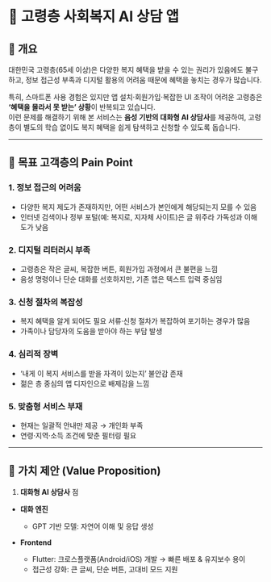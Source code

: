 # 👵 고령층 **사회복지 AI 상담 앱**

## 📌 개요
대한민국 고령층(65세 이상)은 다양한 복지 혜택을 받을 수 있는 권리가 있음에도 불구하고, 정보 접근성 부족과 디지털 활용의 어려움 때문에 혜택을 놓치는 경우가 많습니다.  

특히, 스마트폰 사용 경험은 있지만 앱 설치·회원가입·복잡한 UI 조작이 어려운 고령층은 **‘혜택을 몰라서 못 받는’ 상황**이 반복되고 있습니다.  
이런 문제를 해결하기 위해 본 서비스는 **음성 기반의 대화형 AI 상담사**를 제공하여, 고령층이 별도의 학습 없이도 복지 혜택을 쉽게 탐색하고 신청할 수 있도록 돕습니다.

---

## 📌 목표 고객층의 Pain Point

### 1. **정보 접근의 어려움**
- 다양한 복지 제도가 존재하지만, 어떤 서비스가 본인에게 해당되는지 모를 수 있음
- 인터넷 검색이나 정부 포털(예: 복지로, 지자체 사이트)은 글 위주라 가독성과 이해도가 낮음

### 2. **디지털 리터러시 부족**
- 고령층은 작은 글씨, 복잡한 버튼, 회원가입 과정에서 큰 불편을 느낌
- 음성 명령이나 단순 대화를 선호하지만, 기존 앱은 텍스트 입력 중심임

### 3. **신청 절차의 복잡성**
- 복지 혜택을 알게 되어도 필요 서류·신청 절차가 복잡하여 포기하는 경우가 많음
- 가족이나 담당자의 도움을 받아야 하는 부담 발생

### 4. **심리적 장벽**
- ‘내게 이 복지 서비스를 받을 자격이 있는지’ 불안감 존재
- 젊은 층 중심의 앱 디자인으로 배제감을 느낌

### 5. **맞춤형 서비스 부재**
- 현재는 일괄적 안내만 제공 → 개인화 부족
- 연령·지역·소득 조건에 맞춘 필터링 필요

---

## 📌 가치 제안 (Value Proposition)

1. **대화형 AI 상담사**
점

- **대화 엔진**
  - GPT 기반 모델: 자연어 이해 및 응답 생성

- **Frontend**
  - Flutter: 크로스플랫폼(Android/iOS) 개발 → 빠른 배포 & 유지보수 용이
  - 접근성 강화: 큰 글씨, 단순 버튼, 고대비 모드 지원

